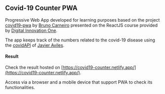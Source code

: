 ## Covid-19 Counter PWA

Progressive Web App developed for learning purposes based on the project [covid19-pwa](https://github.com/Tautorn/covid19-pwa) by [Bruno Carneiro](https://github.com/Tautorn) presented on the ReactJS course provided by [Digital Innovation One](https://web.digitalinnovation.one/).

The app keeps track of the numbers related to the covid-19 disease using the [covidAPI](https://coronavirus-19-api.herokuapp.com/) of [Javier Aviles](https://github.com/javieraviles).

#### Result

Check the result hosted on [https://covid19-counter.netlify.app/](https://covid19-counter.netlify.app/).

Access via a browser and a mobile device that support PWA to check its functionalities.
